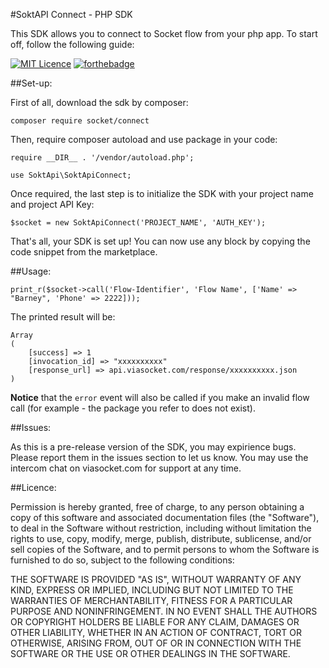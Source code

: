 #SoktAPI Connect - PHP SDK

This SDK allows you to connect to Socket flow from your php app. To start off, follow the following guide:

[![MIT Licence](https://badges.frapsoft.com/os/mit/mit.png?v=103)](https://opensource.org/licenses/mit-license.php)
[![forthebadge](http://forthebadge.com/images/badges/built-by-developers.svg)](http://forthebadge.com)

##Set-up:

First of all, download the sdk by composer:

    composer require socket/connect

Then, require composer autoload and use package in your code:

    require __DIR__ . '/vendor/autoload.php';

    use SoktApi\SoktApiConnect;

Once required, the last step is to initialize the SDK with your project name and project API Key:

    $socket = new SoktApiConnect('PROJECT_NAME', 'AUTH_KEY');

That's all, your SDK is set up! You can now use any block by copying the code snippet from the marketplace.

##Usage:

    print_r($socket->call('Flow-Identifier', 'Flow Name', ['Name' => "Barney", 'Phone' => 2222]));

The printed result will be:

    Array
    (
        [success] => 1
        [invocation_id] => "xxxxxxxxxx"
        [response_url] => api.viasocket.com/response/xxxxxxxxxx.json
    )

**Notice** that the `error` event will also be called if you make an invalid flow call (for example - the package you refer to does not exist).


##Issues:

As this is a pre-release version of the SDK, you may expirience bugs. Please report them in the issues section to let us know. You may use the intercom chat on viasocket.com for support at any time.

##Licence:

Permission is hereby granted, free of charge, to any person obtaining a copy of this software and associated documentation files (the "Software"), to deal in the Software without restriction, including without limitation the rights to use, copy, modify, merge, publish, distribute, sublicense, and/or sell copies of the Software, and to permit persons to whom the Software is furnished to do so, subject to the following conditions:

THE SOFTWARE IS PROVIDED "AS IS", WITHOUT WARRANTY OF ANY KIND, EXPRESS OR IMPLIED, INCLUDING BUT NOT LIMITED TO THE WARRANTIES OF MERCHANTABILITY, FITNESS FOR A PARTICULAR PURPOSE AND NONINFRINGEMENT. IN NO EVENT SHALL THE AUTHORS OR COPYRIGHT HOLDERS BE LIABLE FOR ANY CLAIM, DAMAGES OR OTHER LIABILITY, WHETHER IN AN ACTION OF CONTRACT, TORT OR OTHERWISE, ARISING FROM, OUT OF OR IN CONNECTION WITH THE SOFTWARE OR THE USE OR OTHER DEALINGS IN THE SOFTWARE.

